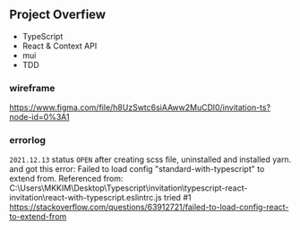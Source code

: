 ## Project Overfiew
- TypeScript
- React & Context API
- mui
- TDD

### wireframe
https://www.figma.com/file/h8UzSwtc6siAAww2MuCDl0/invitation-ts?node-id=0%3A1

### errorlog

`2021.12.13` 
status `OPEN`
after creating scss file, uninstalled and installed yarn.
and got this error:
Failed to load config "standard-with-typescript" to extend from.
Referenced from: C:\Users\MKKIM\Desktop\Typescript\invitation\typescript-react-invitation\react-with-typescript\.eslintrc.js
tried #1 https://stackoverflow.com/questions/63912721/failed-to-load-config-react-to-extend-from 